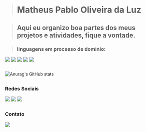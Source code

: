 ><h1>Matheus Pablo Oliveira da Luz</h1>

><h2>Aqui eu organizo boa partes dos meus projetos e atividades, fique a vontade.</h2>

><h3>linguagens em processo de dominio:</h3>

<div>
<a><img src="https://img.shields.io/badge/JavaScript-F7DF1E?style=for-the-badge&logo=javascript&logoColor=black"></a>
<a><img src="https://img.shields.io/badge/HTML5-E34F26?style=for-the-badge&logo=html5&logoColor=white"></a>
<a><img src="https://img.shields.io/badge/React-20232A?style=for-the-badge&logo=react&logoColor=61DAFB"></a>
<a><img src="https://img.shields.io/badge/CSS3-1572B6?style=for-the-badge&logo=css3&logoColor=white"></a>
<a><img src="https://img.shields.io/badge/SQLite-07405E?style=for-the-badge&logo=sqlite&logoColor=white"></a>
</div>

##

![Anurag's GitHub stats](https://github-readme-stats.vercel.app/api?username=MatheusPablo&show_icons=true&theme=dark)
##

<h3>Redes Sociais</h3>
<div>
<a href="https://discord.gg/guVHukZ5M8"><img src="https://img.shields.io/badge/Discord-7289DA?style=for-the-badge&logo=discord&logoColor=white"></a>
<a href="https://www.instagram.com/mathheusxp/"><img src="https://img.shields.io/badge/Instagram-E4405F?style=for-the-badge&logo=instagram&logoColor=white"></a>
<a href="https://www.instagram.com/mathheusxp/"><img src="https://img.shields.io/badge/Instagram-E4405F?style=for-the-badge&logo=instagram&logoColor=white"></a>
</div>

##
<h3>Contato</h3>
<div>
<a href="mailto:mp123g2gmail.com"><img src="https://img.shields.io/badge/Gmail-D14836?style=for-the-badge&logo=gmail&logoColor=white"></a>
</div>

